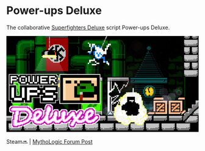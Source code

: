 # Power-ups Deluxe
The collaborative [Superfighters Deluxe](http://superfightersdeluxe.com) script Power-ups Deluxe.

![Banner](Banner_by_MNC.png)

Steam🔜 | [MythoLogic Forum Post](https://mythologicinteractiveforums.com/viewtopic.php?f=42&t=4414)
